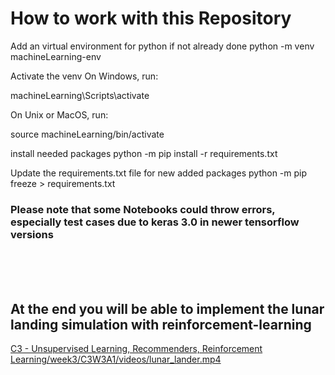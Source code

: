 # How to work with this Repository

Add an virtual environment for python if not already done
python -m venv machineLearning-env

Activate the venv
On Windows, run:

machineLearning\Scripts\activate

On Unix or MacOS, run:

source machineLearning/bin/activate

install needed packages
python -m pip install -r requirements.txt

Update the requirements.txt file for new added packages
python -m pip freeze > requirements.txt

### Please note that some Notebooks could throw errors, especially test cases due to keras 3.0 in newer tensorflow versions


<br><br><br>


## At the end you will be able to implement the lunar landing simulation with reinforcement-learning
[C3 - Unsupervised Learning, Recommenders, Reinforcement Learning/week3/C3W3A1/videos/lunar_lander.mp4](https://github.com/user-attachments/assets/bfd4d389-4ce9-4257-b882-7dc8a99404df)



